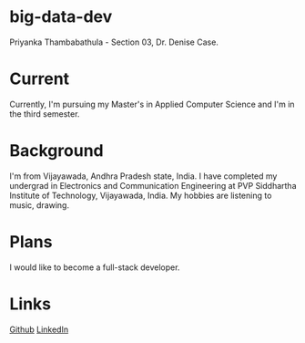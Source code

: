 # big-data-dev   
Priyanka Thambabathula - Section 03, Dr. Denise Case.
# Current   
Currently, I'm pursuing my Master's in Applied Computer Science and I'm in the third semester.
# Background   
I'm from Vijayawada, Andhra Pradesh state, India. I have completed my undergrad in Electronics and Communication Engineering at PVP Siddhartha Institute of Technology, Vijayawada, India. My hobbies are listening to music, drawing.
# Plans   
I would like to become a full-stack developer.
# Links   
[Github](https://github.com/Priyanka1818)
[LinkedIn](https://www.linkedin.com/in/priyanka-thambabathula-83478318b)
